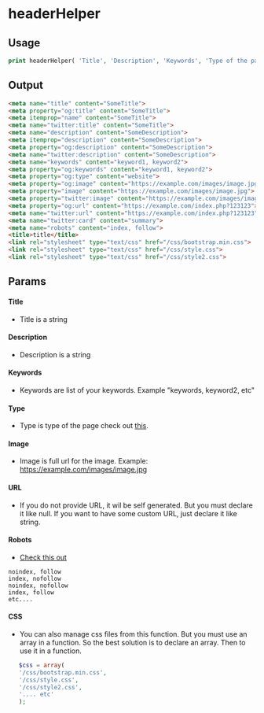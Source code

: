 # headerHelper

## Usage

```php
print headerHelper( 'Title', 'Description', 'Keywords', 'Type of the page', 'Full url to the image', 'Full url to the image', 'Robots index', 'Css array');
```

## Output
```html
<meta name="title" content="SomeTitle">
<meta property="og:title" content="SomeTitle">
<meta itemprop="name" content="SomeTitle">
<meta name="twitter:title" content="SomeTitle">
<meta name="description" content="SomeDescription">
<meta itemprop="description" content="SomeDescription">
<meta property="og:description" content="SomeDescription">
<meta name="twitter:description" content="SomeDescription">
<meta name="keywords" content="keyword1, keyword2">
<meta property="og:keywords" content="keyword1, keyword2">
<meta property="og:type" content="website">
<meta property="og:image" content="https://example.com/images/image.jpg">
<meta property="image" content="https://example.com/images/image.jpg">
<meta property="twitter:image" content="https://example.com/images/image.jpg">
<meta property="og:url" content="https://example.com/index.php?123123">
<meta name="twitter:url" content="https://example.com/index.php?123123">
<meta name="twitter:card" content="summary">
<meta name="robots" content="index, follow">
<title>title</title>
<link rel="stylesheet" type="text/css" href="/css/bootstrap.min.css">
<link rel="stylesheet" type="text/css" href="/css/style.css">
<link rel="stylesheet" type="text/css" href="/css/style2.css">
```

## Params

#### Title

 - Title is a string

#### Description

 - Description is a string

#### Keywords
  
 - Keywords are list of your keywords. Example "keywords, keyword2, etc"
  
#### Type

 - Type is type of the page check out [this](https://stackoverflow.com/a/51701628/7406948).
 
#### Image

 - Image is full url for the image. Example: https://example.com/images/image.jpg
 
#### URL

 - If you do not provide URL, it wil be self generated. But you must declare it like null. If you want to have some custom URL, just declare it like string.
 
#### Robots

 - [Check this out](https://www.robotstxt.org/meta.html)
```
noindex, follow
index, nofollow
noindex, nofollow
index, follow
etc....  
```
#### CSS

 - You can also manage css files from this function. But you must use an array in a function. So the best solution is to declare an array. Then to use it in a function.
 ```php
    $css = array(
    '/css/bootstrap.min.css',
    '/css/style.css',
    '/css/style2.css',
    '.... etc'
    );
```
 
